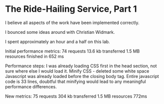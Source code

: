 # The Ride-Hailing Service, Part 1
I believe all aspects of the work have been implemented correctly.

I bounced some ideas around with Christian Widmark.

I spent approximately an hour and a half on this lab.

Initial performance metrics:
74 requests
13.6 kb transferred
1.5 MB resources
finished in 652 ms

Performance steps:
I was already loading CSS first in the head section, not sure where else I would load it.
Minify CSS - deleted some white space
Javascript was already loaded before the closing body tag.
Entire javascript code is 33 lines, doubtful that minifying would lead to any 
meaningful performance differences.

New metrics:
75 requests
304 kb transferred
1.5 MB resources
772ms